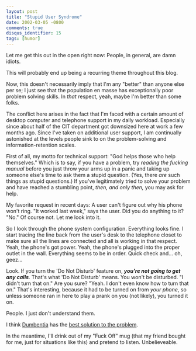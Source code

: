 ```yaml
---
layout: post
title: "Stupid User Syndrome"
date: 2002-03-05 -0800
comments: true
disqus_identifier: 15
tags: [humor]
---
```

Let me get this out in the open right now: People, in general, are damn
idiots.
 
 This will probably end up being a recurring theme throughout this
blog.
 
 Now, this doesn't necessarily imply that I'm any "better" than anyone
else per se; I just see that the population en masse has exceptionally
poor problem solving skills. In *that* respect, yeah, maybe I'm better
than some folks.
 
 The conflict here arises in the fact that I'm faced with a certain
amount of desktop computer and telephone support in my daily workload.
Especially since about half of the CIT department got downsized here at
work a few months ago. Since I've taken on additional user support, I am
continually astonished at the levels people sink to on the
problem-solving and information-retention scales.
 
 First of all, my motto for technical support: "God helps those who help
themselves." Which is to say, if you have a problem, try *reading the
fucking manual* before you just throw your arms up in a panic and taking
up someone else's time to ask them a stupid question. (Yes, there *are*
such things as stupid questions.) If you've legitimately tried to solve
your problem and have reached a stumbling point, *then, and only then,*
you may ask for help.
 
 My favorite request in recent days: A user can't figure out why his
phone won't ring. "It worked last week," says the user. Did you do
anything to it? "No." Of course not. Let me look into it.
 
 So I look through the phone system configuration. Everything looks
fine. I start tracing the line back from the user's desk to the
telephone closet to make sure all the lines are connected and all is
working in that respect. Yeah, the phone's got power. Yeah, the phone's
plugged into the proper outlet in the wall. Everything seems to be in
order. Quick check and... oh, geez...
 
 Look. If you turn the 'Do Not Disturb' feature on, ***you're not going
to get any calls***. That's what 'Do Not Disturb' means. You won't be
disturbed. "I didn't turn that on." Are you sure? "Yeah. I don't even
know how to turn that on." That's interesting, because it had to be
turned on from *your phone*, so unless someone ran in here to play a
prank on you (not likely), you turned it on.
 
 People. I just don't understand them.
 
 I think [Dumbentia](http://www.dumbentia.com/) has the [best solution
to the problem](http://www.dumbentia.com/pdflib/stupida.pdf).
 
 In the meantime, I'll drink out of my "Fuck Off" mug (that my friend
bought for me, just for situations like this) and pretend to listen.
Unbelieveable.
